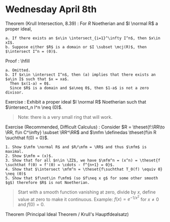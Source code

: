 # Wednesday April 8th

Theorem (Krull Intersection, 8.39)
:   For $R$ Noetherian and $I \normal R$ a proper ideal,

    a. If there exists an $x\in \intersect_{i=1}^\infty I^n$, then $x\in xI$.
    b. Suppose either $R$ is a domain or $I \subset \mcj(R)$, then $\intersect I^n = (0)$.

Proof
:   \hfill

    a. Omitted.
    b. If $x\in \intersect I^n$, then (a) implies that there exists an $a\in I$ such that $x = xa$.
      Then $x(1-a) = 0$.
      Since $R$ is a domain and $a\neq 0$, then $1-a$ is not a zero divisor.

Exercise
: Exhibit a proper ideal $I \normal R$ Noetherian such that $\intersect_n I^n \neq (0)$.

  > Note: there is a very small ring that will work.

Exercise (Recommended, Difficult Calculus)
:   Consider $R = \theset{f:\RR\to \RR, f\in C^\infty} \subset \RR^\RR$ and $\mfm \definedas \theset{f\in R \suchthat f(0) = 0}$.

    1. Show $\mfm \normal R$ and $R/\mfm = \RR$ and thus $\mfm$ is maximal.
    2. Show $\mfm = (x)$.
    3. Show that for all $n\in \ZZ$, we have $\mfm^n = (x^n) = \theset{f \suchthat f(0) = f'(0) = \cdots - f^{n+1} = 0}$.
    4. Show that $\intersect \mfm^n = \theset{f\suchthat T_0(f) \equiv 0} \neq (0)$
    5. Show that $f\not\in f\mfm$ (so $f\neq x g$ for some other smooth $g$) therefore $R$ is not Noetherian.

> Start with a smooth function vanishing at zero, divide by $x$, define value at zero to make it continuous.
> Example: $f(x) = e^{-1/x^2}$ for $x\neq 0$ and $f(0) = 0$.


Theorem (Principal Ideal Theorem / Krull's Hauptfdealsatz)
